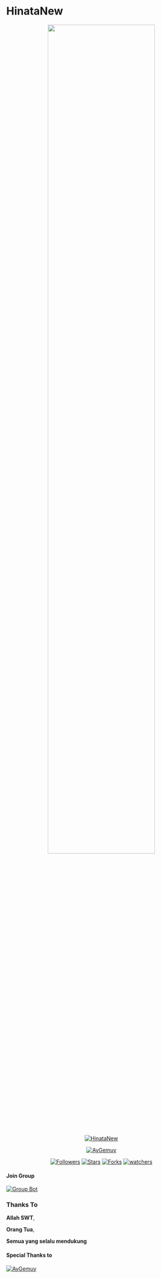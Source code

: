 # HinataNew

<p align="center">
	<img src="https://p4.wallpaperbetter.com/wallpaper/888/673/160/naruto-hinata-hy%C5%ABga-naruto-uzumaki-starry-sky-hd-wallpaper-preview.jpg" width="75%" style="margin-left: auto;margin-right: auto;display: block;">


</p>
<p align="center">
<a href="#"><img title="HinataNew" src="https://img.shields.io/badge/HinataNew-green?colorA=%23ff0000&colorB=%23017e40&style=for-the-badge"></a>
</p>
<p align="center">
<a href="https://github.com/AyGemuy"><img title="AyGemuy" src="https://img.shields.io/badge/Author-AyGemuy-red.svg?style=for-the-badge&logo=github"></a>
</p>
<p align="center">
</p>
</div>
<p align="center">
<a href="https://github.com/AyGemuy/followers"><img title="Followers" src="https://img.shields.io/github/followers/AyGemuy?style=flat-square"></a>
<a href="https://github.com/AyGemuy/HinataNew/stargazers"><img title="Stars" src="https://img.shields.io/github/stars/AyGemuy/HinataNew?style=flat-square"></a>
<a href="https://github.com/AyGemuy/HinataNew/network/members"><img title="Forks" src="https://img.shields.io/github/forks/AyGemuy/HinataNew?style=flat-square"></a>
<a href="https://github.com/AyGemuy/HinataNew/watchers"><img title="watchers" src="https://img.shields.io/github/watchers/AyGemuy/HinataNew?style=flat-square"></a>
</p>


#### Join Group
[![Group Bot](https://img.shields.io/badge/WhatsApp%20Group-25D366?style=for-the-badge&logo=whatsapp&logoColor=white)](https://chat.whatsapp.com/ITjd9jsIfBAK5byfdb2cxj)


### Thanks To 
**Allah SWT**,

**Orang Tua**,

**Semua yang selalu mendukung**


#### Special Thanks to
[![AyGemuy](https://github.com/Ikymd.png?size=100)](https://github.com/Ikymd)
